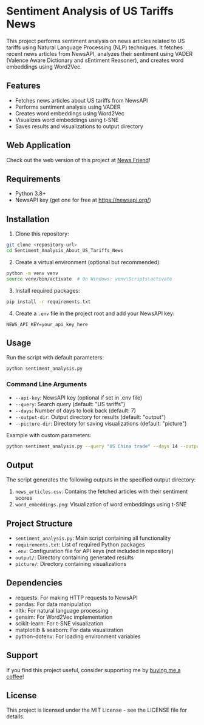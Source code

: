 # Sentiment Analysis of US Tariffs News

This project performs sentiment analysis on news articles related to US tariffs using Natural Language Processing (NLP) techniques. It fetches recent news articles from NewsAPI, analyzes their sentiment using VADER (Valence Aware Dictionary and sEntiment Reasoner), and creates word embeddings using Word2Vec.

## Features

- Fetches news articles about US tariffs from NewsAPI
- Performs sentiment analysis using VADER
- Creates word embeddings using Word2Vec
- Visualizes word embeddings using t-SNE
- Saves results and visualizations to output directory

## Web Application

Check out the web version of this project at [News Friend](https://news-friend.vercel.app/)!

## Requirements

- Python 3.8+
- NewsAPI key (get one for free at https://newsapi.org/)

## Installation

1. Clone this repository:
```bash
git clone <repository-url>
cd Sentiment_Analysis_About_US_Tariffs_News
```

2. Create a virtual environment (optional but recommended):
```bash
python -m venv venv
source venv/bin/activate  # On Windows: venv\Scripts\activate
```

3. Install required packages:
```bash
pip install -r requirements.txt
```

4. Create a `.env` file in the project root and add your NewsAPI key:
```
NEWS_API_KEY=your_api_key_here
```

## Usage

Run the script with default parameters:
```bash
python sentiment_analysis.py
```

### Command Line Arguments

- `--api-key`: NewsAPI key (optional if set in .env file)
- `--query`: Search query (default: "US tariffs")
- `--days`: Number of days to look back (default: 7)
- `--output-dir`: Output directory for results (default: "output")
- `--picture-dir`: Directory for saving visualizations (default: "picture")

Example with custom parameters:
```bash
python sentiment_analysis.py --query "US China trade" --days 14 --output-dir results
```

## Output

The script generates the following outputs in the specified output directory:

1. `news_articles.csv`: Contains the fetched articles with their sentiment scores
2. `word_embeddings.png`: Visualization of word embeddings using t-SNE

## Project Structure

- `sentiment_analysis.py`: Main script containing all functionality
- `requirements.txt`: List of required Python packages
- `.env`: Configuration file for API keys (not included in repository)
- `output/`: Directory containing generated results
- `picture/`: Directory containing visualizations

## Dependencies

- requests: For making HTTP requests to NewsAPI
- pandas: For data manipulation
- nltk: For natural language processing
- gensim: For Word2Vec implementation
- scikit-learn: For t-SNE visualization
- matplotlib & seaborn: For data visualization
- python-dotenv: For loading environment variables

## Support

If you find this project useful, consider supporting me by [buying me a coffee](https://ko-fi.com/liviaellen)!

## License

This project is licensed under the MIT License - see the LICENSE file for details.
